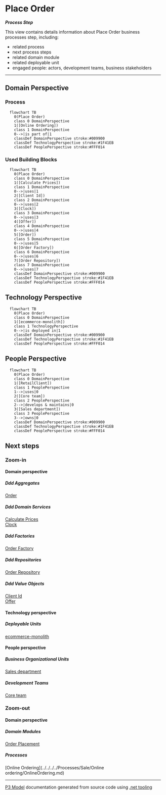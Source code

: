 ﻿
# Place Order

***Process Step***  

This view contains details information about Place Order business processes step, including:
- related process
- next process steps
- related domain module
- related deployable unit
- engaged people: actors, development teams, business stakeholders  

---



## Domain Perspective


### Process

```mermaid
  flowchart TB
    0(Place Order)
    class 0 DomainPerspective
    1([Online Ordering])
    class 1 DomainPerspective
    0-->|is part of|1
    classDef DomainPerspective stroke:#009900
    classDef TechnologyPerspective stroke:#1F41EB
    classDef PeoplePerspective stroke:#FFF014
```

### Used Building Blocks

```mermaid
  flowchart TB
    0(Place Order)
    class 0 DomainPerspective
    1([Calculate Prices])
    class 1 DomainPerspective
    0-->|uses|1
    2([Client Id])
    class 2 DomainPerspective
    0-->|uses|2
    3([Clock])
    class 3 DomainPerspective
    0-->|uses|3
    4([Offer])
    class 4 DomainPerspective
    0-->|uses|4
    5([Order])
    class 5 DomainPerspective
    0-->|uses|5
    6([Order Factory])
    class 6 DomainPerspective
    0-->|uses|6
    7([Order Repository])
    class 7 DomainPerspective
    0-->|uses|7
    classDef DomainPerspective stroke:#009900
    classDef TechnologyPerspective stroke:#1F41EB
    classDef PeoplePerspective stroke:#FFF014
```

## Technology Perspective

```mermaid
  flowchart TB
    0(Place Order)
    class 0 DomainPerspective
    1([ecommerce-monolith])
    class 1 TechnologyPerspective
    0-->|is deployed in|1
    classDef DomainPerspective stroke:#009900
    classDef TechnologyPerspective stroke:#1F41EB
    classDef PeoplePerspective stroke:#FFF014
```

## People Perspective

```mermaid
  flowchart TB
    0(Place Order)
    class 0 DomainPerspective
    1([RetailClient])
    class 1 PeoplePerspective
    1-->|uses|0
    2([Core team])
    class 2 PeoplePerspective
    2-->|develops & maintains|0
    3([Sales department])
    class 3 PeoplePerspective
    3-->|owns|0
    classDef DomainPerspective stroke:#009900
    classDef TechnologyPerspective stroke:#1F41EB
    classDef PeoplePerspective stroke:#FFF014
```

## Next steps


### Zoom-in


#### Domain perspective


##### Ddd Aggregates

[Order](../../Orders/Order.md)  

##### Ddd Domain Services

[Calculate Prices](../../Pricing/CalculatePrices.md)  
[Clock](../../Time/Clock.md)  

##### Ddd Factories

[Order Factory](../../Orders/OrderFactory.md)  

##### Ddd Repositories

[Order Repository](../../Orders/OrderRepository.md)  

##### Ddd Value Objects

[Client Id](../../Clients/ClientId.md)  
[Offer](../../Pricing/Offer.md)  

#### Technology perspective


##### Deployable Units

[ecommerce-monolith](../../../../../Technology/DeployableUnits/EcommerceMonolith.md)  

#### People perspective


##### Business Organizational Units

[Sales department](../../../../../People/BusinessOrganizationalUnits/SalesDepartment.md)  

##### Development Teams

[Core team](../../../../../People/DevelopmentTeams/CoreTeam.md)  

### Zoom-out


#### Domain perspective


##### Domain Modules

[Order Placement](OrderPlacement.md)  

##### Processes

[Online Ordering](../../../../Processes/Sale/Online ordering/OnlineOrdering.md)  

---

[P3 Model](https://github.com/P3-model/P3-model) documentation generated from source code using [.net tooling](https://github.com/P3-model/P3-model-dotnet)